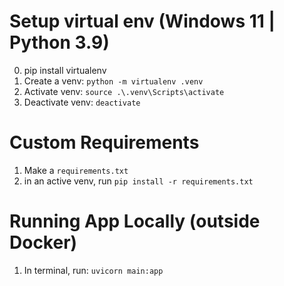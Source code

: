 # Setup virtual env (Windows 11 | Python 3.9)
0. pip install virtualenv
1. Create a venv: `python -m virtualenv .venv`
2. Activate venv: `source .\.venv\Scripts\activate`
3. Deactivate venv: `deactivate`

# Custom Requirements
1. Make a `requirements.txt`
2. in an active venv, run `pip install -r requirements.txt`

# Running App Locally (outside Docker)
1. In terminal, run: `uvicorn main:app`